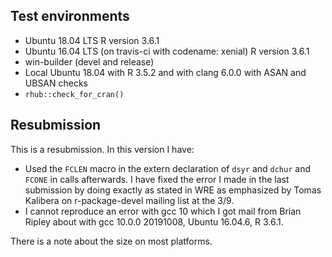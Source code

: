 ## Test environments
* Ubuntu 18.04 LTS
  R version 3.6.1
* Ubuntu 16.04 LTS (on travis-ci with codename: xenial)
  R version 3.6.1
* win-builder (devel and release)
* Local Ubuntu 18.04 with R 3.5.2 and with clang 6.0.0 with ASAN and 
  UBSAN checks
* `rhub::check_for_cran()`

## Resubmission
This is a resubmission. In this version I have:

* Used the `FCLEN` macro in the extern declaration of `dsyr` and `dchur` 
  and `FCONE` in calls afterwards. I have fixed the error I made in the last 
  submission by doing exactly as stated in WRE as emphasized by Tomas 
  Kalibera on r-package-devel mailing list at the 3/9.
* I cannot reproduce an error with gcc 10 which I got mail from Brian Ripley 
  about with gcc 10.0.0 20191008, Ubuntu 16.04.6, R 3.6.1.
  
There is a note about the size on most platforms.
